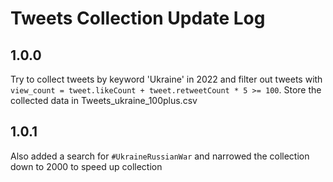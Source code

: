 # Tweets Collection Update Log

## 1.0.0
Try to collect tweets by keyword 'Ukraine' in 2022 and filter out tweets with `view_count = tweet.likeCount + tweet.retweetCount * 5 >= 100`.
Store the collected data in Tweets_ukraine_100plus.csv

## 1.0.1
Also added a search for `#UkraineRussianWar` and narrowed the collection down to 2000 to speed up collection
